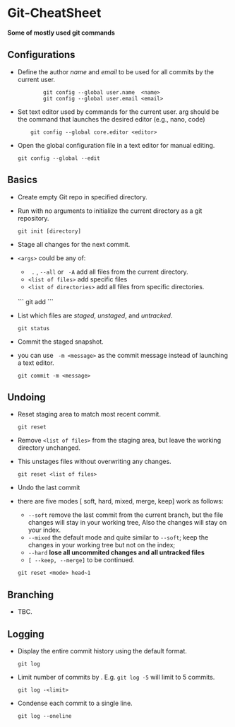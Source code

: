 # Git-CheatSheet

**Some of mostly used git commands**   

## Configurations

- Define the author *name* and *email* to be used for all commits by the current user.

	```
	        git config --global user.name  <name>
	        git config --global user.email <email>
	```

- Set text editor used by commands for the current user. arg should be the command that launches the desired editor (e.g., nano, code)

	```
	    git config --global core.editor <editor>
	```

- Open the global configuration file in a text editor for manual editing.

	```
	git config --global --edit
	```

## Basics

- Create empty Git repo in specified directory.
-  Run with no arguments to initialize the current directory as a git repository.
	```
	git init [directory]
	```
- Stage all changes  for the next commit.
- ```<args>``` could be any of:
	- ``` .``` , ```--all```   or ``` -A``` add all files from the current directory.
	- ```<list of files>``` add specific files
	- ```<list of directories>``` add all files from specific directories.
	
	<br />
	```
	git add <args>
	```
	
- List which files are *staged*, *unstaged*, and *untracked*.


	```
	git status
	```
	
- Commit the staged snapshot.
- you can use ``` -m <message>``` as the commit message instead of launching a text editor.


	```
	git commit -m <message>
	```
	
	
## Undoing
- Reset staging area to match most recent commit.

	```
	git reset
	```
	
- Remove ```<list of files>``` from the staging area, but leave the working directory unchanged. 
- This unstages files without overwriting any changes.

	```
	git reset <list of files>
	```
	
- Undo the last commit
- there are five modes [ soft, hard, mixed, merge, keep] work as follows:
	- ```--soft``` remove the last commit from the current branch, but the file changes will stay in your working tree, Also the changes will stay on your index.
	- ```--mixed``` the default mode and quite similar to ```--soft```; keep the changes in your working tree but not on the index;
	- ```--hard``` **lose all uncommited changes and all untracked files**
	- ```[ --keep, --merge]``` to be continued.

	``` 
	git reset <mode> head~1
	```
	
## Branching
- TBC.

## Logging
- Display the entire commit history using the default format.

	```
	git log
	```
	
- Limit number of commits by . E.g. ```git log -5``` will limit to 5 commits.

	```
	git log -<limit>
	```
	
- Condense each commit to a single line.
	
	```
	git log --oneline
	```
	
